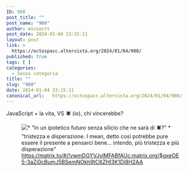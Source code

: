 ```yaml
---
ID: 908
post_title: ""
post_name: "908"
author: minioctt
post_date: 2024-01-04 23:15:11
layout: post
link: >
  https://octospacc.altervista.org/2024/01/04/908/
published: true
tags: [ ]
categories:
  - Senza categoria
title: ""
slug: "908"
date: 2024-01-04 23:15:11
canonical_url:   https://octospacc.altervista.org/2024/01/04/908/
---
```

<!-- wp:paragraph -->
<p markdown="1">JavaScript + la vita, VS 🕷️ (io), chi vincerebbe?</p>
<!-- /wp:paragraph -->

<!-- wp:paragraph -->
<p markdown="1"></p>
<!-- /wp:paragraph -->

<!-- wp:image {"id":909,"sizeSlug":"full","linkDestination":"none"} -->
<figure class="wp-block-image size-full"><img src="https://octospacc.github.io/microblog-mirror/assets/uploads/2024/01/Screenshot-from-2024-01-04-23-07-32.png" alt="* &quot;In un ipotetico futuro senza silicio che ne sarà di 🕷️?&quot; 
* &quot;tristezza e disperazione. 
I mean, detto così potrebbe pure essere il presente a pensarci bene... intendo, più tristezza e più disperazione&quot;" class="wp-image-909"/><figcaption class="wp-element-caption"><a href="https://matrix.to/#/!vwmDGYVJvlMFABfAUc:matrix.org/$gxeOE5-3aZi0cBumJ5BSemNOkh9tC6ZHI3K1Di8H2AA">https://matrix.to/#/!vwmDGYVJvlMFABfAUc:matrix.org/$gxeOE5-3aZi0cBumJ5BSemNOkh9tC6ZHI3K1Di8H2AA</a></figcaption></figure>
<!-- /wp:image -->